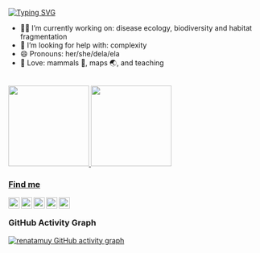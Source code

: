 [![Typing SVG](https://readme-typing-svg.herokuapp.com?color=%2336BCF7&center=true&vCenter=true&width=600&lines=Kia+ora,+I+am+Renata+😎;I+am+curious;I+love+R)](https://git.io/typing-svg)

* 👩‍💻 I’m currently working on: disease ecology, biodiversity and habitat fragmentation
* 🤯 I’m looking for help with: complexity
* 😄 Pronouns: her/she/dela/ela
* 💓 Love: mammals 🦇, maps 🌏, and teaching

<br>

<div>
  <a href="https://github.com/renatamuy">
  <img height="160em" src="https://github-readme-stats.vercel.app/api?username=renatamuy&show_icons=true&theme=omni"/> 
  <img height="160em" src="https://github-readme-stats.vercel.app/api/top-langs/?username=renatamuy&show_icons=true&theme=omni"/>
<div>

### Find me

[<img align="left" width="22px" src="https://cdn-icons-png.flaticon.com/512/733/733579.png"/>](https://twitter.com/muymaps)
[<img align="left" width="22px" src="https://orcid.org/assets/vectors/orcid.logo.icon.svg"/>](https://orcid.org/0000-0002-6466-6210)
[<img align="left" width="22px" src="https://iconape.com/wp-content/files/da/64524/svg/google-scholar.svg"/>](https://scholar.google.com/citations?hl=en&user=psh9sXwAAAAJ&view_op=list_works&sortby=pubdate)
[<img align="left" width="22px" src="https://upload.wikimedia.org/wikipedia/commons/5/5e/ResearchGate_icon_SVG.svg"/>](https://www.researchgate.net/profile/Renata-Muylaert)
[<img align="left" width="22px" src="https://arquivo.unifesp.br/images/icon/icon_lattes.svg"/>](http://lattes.cnpq.br/8131277671550294)

<br>

### GitHub Activity Graph
[![renatamuy GitHub activity graph](https://github-readme-activity-graph.cyclic.app/graph?username=renatamuy&theme=github-compact)](https://github.com/renatamuy/github-readme-activity-graph)
